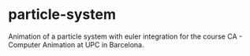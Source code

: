 # particle-system
Animation of a particle system with euler integration for the course CA - Computer Animation at UPC in Barcelona.
